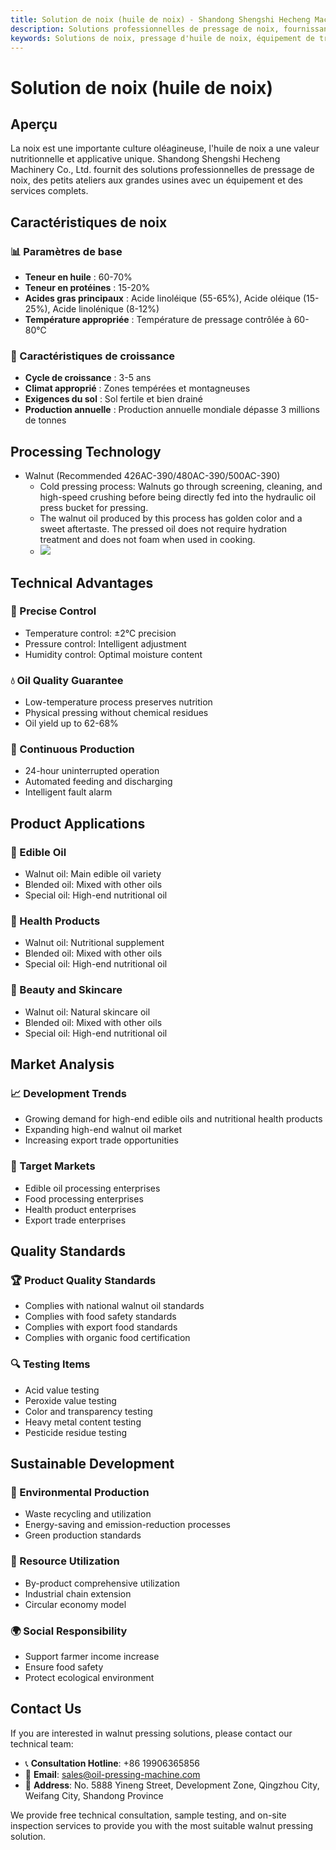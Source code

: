 ```yaml
---
title: Solution de noix (huile de noix) - Shandong Shengshi Hecheng Machinery Co., Ltd.
description: Solutions professionnelles de pressage de noix, fournissant des équipements et services techniques de transformation d'huile de noix, teneur en huile 60-70%, utilisant le processus de pressage à froid pour préserver la nutrition, répondant aux besoins d'huiles alimentaires haut de gamme et de produits de santé nutritionnelle.
keywords: Solutions de noix, pressage d'huile de noix, équipement de transformation de noix, ligne de production d'huile de noix, processus de pressage à froid de noix, presse à huile de noix, extraction d'huile de noix, transformation de graines oléagineuses de noix, équipement de pressage d'huile de noix, équipement de production d'huile de noix, huile alimentaire haut de gamme
---
```


# Solution de noix (huile de noix)

## Aperçu

La noix est une importante culture oléagineuse, l'huile de noix a une valeur nutritionnelle et applicative unique. Shandong Shengshi Hecheng Machinery Co., Ltd. fournit des solutions professionnelles de pressage de noix, des petits ateliers aux grandes usines avec un équipement et des services complets.

## Caractéristiques de noix

### 📊 Paramètres de base
- **Teneur en huile** : 60-70%
- **Teneur en protéines** : 15-20%
- **Acides gras principaux** : Acide linoléique (55-65%), Acide oléique (15-25%), Acide linolénique (8-12%)
- **Température appropriée** : Température de pressage contrôlée à 60-80℃

### 🌱 Caractéristiques de croissance
- **Cycle de croissance** : 3-5 ans
- **Climat approprié** : Zones tempérées et montagneuses
- **Exigences du sol** : Sol fertile et bien drainé
- **Production annuelle** : Production annuelle mondiale dépasse 3 millions de tonnes

## Processing Technology

+ Walnut (Recommended 426AC-390/480AC-390/500AC-390)
     + Cold pressing process: Walnuts go through screening, cleaning, and high-speed crushing before being directly fed into the hydraulic oil press bucket for pressing.
     + The walnut oil produced by this process has golden color and a sweet aftertaste. The pressed oil does not require hydration treatment and does not foam when used in cooking.
     + ![](/images/核桃冷榨工艺.png)

## Technical Advantages

### 🎯 Precise Control
- Temperature control: ±2℃ precision
- Pressure control: Intelligent adjustment
- Humidity control: Optimal moisture content

### 💧 Oil Quality Guarantee
- Low-temperature process preserves nutrition
- Physical pressing without chemical residues
- Oil yield up to 62-68%

### 🔄 Continuous Production
- 24-hour uninterrupted operation
- Automated feeding and discharging
- Intelligent fault alarm

## Product Applications

### 🍳 Edible Oil
- Walnut oil: Main edible oil variety
- Blended oil: Mixed with other oils
- Special oil: High-end nutritional oil

### 💊 Health Products
- Walnut oil: Nutritional supplement
- Blended oil: Mixed with other oils
- Special oil: High-end nutritional oil

### 💄 Beauty and Skincare
- Walnut oil: Natural skincare oil
- Blended oil: Mixed with other oils
- Special oil: High-end nutritional oil

## Market Analysis

### 📈 Development Trends
- Growing demand for high-end edible oils and nutritional health products
- Expanding high-end walnut oil market
- Increasing export trade opportunities

### 🎯 Target Markets
- Edible oil processing enterprises
- Food processing enterprises
- Health product enterprises
- Export trade enterprises

## Quality Standards

### 🏆 Product Quality Standards
- Complies with national walnut oil standards
- Complies with food safety standards
- Complies with export food standards
- Complies with organic food certification

### 🔍 Testing Items
- Acid value testing
- Peroxide value testing
- Color and transparency testing
- Heavy metal content testing
- Pesticide residue testing

## Sustainable Development

### 🌱 Environmental Production
- Waste recycling and utilization
- Energy-saving and emission-reduction processes
- Green production standards

### 🔄 Resource Utilization
- By-product comprehensive utilization
- Industrial chain extension
- Circular economy model

### 🌍 Social Responsibility
- Support farmer income increase
- Ensure food safety
- Protect ecological environment

## Contact Us

If you are interested in walnut pressing solutions, please contact our technical team:

- 📞 **Consultation Hotline**: +86 19906365856
- 📧 **Email**: sales@oil-pressing-machine.com
- 📍 **Address**: No. 5888 Yineng Street, Development Zone, Qingzhou City, Weifang City, Shandong Province

We provide free technical consultation, sample testing, and on-site inspection services to provide you with the most suitable walnut pressing solution.